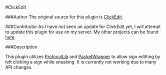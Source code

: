 #ClickEdit


###Author
The original source for this plugin is [ClickEdit](https://github.com/bobacadodl/ClickEdit).

###Contributor
As I have not seen an update for ClickEdit yet, I will attempt to update this plugin for use on my server. My other projects can be found [here](https://github.com/thedark1337)

###Description

This plugin utilizes [ProtocolLib](https://github.com/dmulloy2/ProtocolLib) and [PacketWrapper](https://github.com/dmulloy2/PacketWrapper) to allow sign editting by left clicking a sign while sneaking. It is currently not working due to many API changes.
